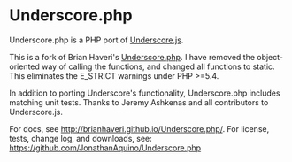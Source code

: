 Underscore.php
==============
Underscore.php is a PHP port of [Underscore.js](http://documentcloud.github.com/underscore/).

This is a fork of Brian Haveri's [Underscore.php](http://brianhaveri.github.io/Underscore.php/).
I have removed the object-oriented way of calling the functions, and changed all
functions to static. This eliminates the E_STRICT warnings under PHP >=5.4.

In addition to porting Underscore's functionality, Underscore.php includes matching unit tests. Thanks to Jeremy Ashkenas and all contributors to Underscore.js.

For docs, see http://brianhaveri.github.io/Underscore.php/. For license, tests,
change log, and downloads, see: https://github.com/JonathanAquino/Underscore.php